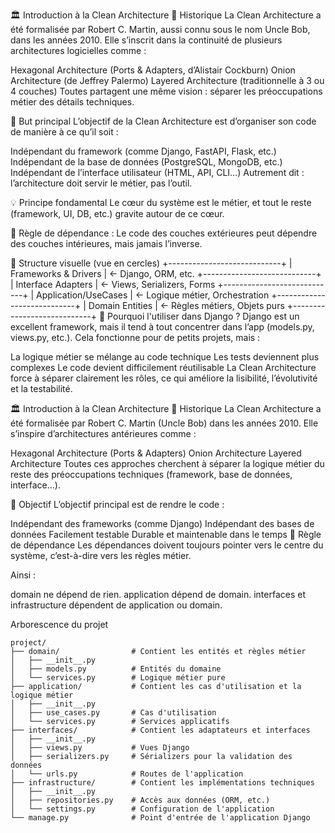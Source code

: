 🏛️ Introduction à la Clean Architecture
📜 Historique
La Clean Architecture a été formalisée par Robert C. Martin, aussi connu sous le nom Uncle Bob, dans les années 2010. Elle s’inscrit dans la continuité de plusieurs architectures logicielles comme :

Hexagonal Architecture (Ports & Adapters, d’Alistair Cockburn)
Onion Architecture (de Jeffrey Palermo)
Layered Architecture (traditionnelle à 3 ou 4 couches)
Toutes partagent une même vision : séparer les préoccupations métier des détails techniques.

🧰 But principal
L’objectif de la Clean Architecture est d’organiser son code de manière à ce qu’il soit :

Indépendant du framework (comme Django, FastAPI, Flask, etc.)
Indépendant de la base de données (PostgreSQL, MongoDB, etc.)
Indépendant de l’interface utilisateur (HTML, API, CLI…)
Autrement dit : l’architecture doit servir le métier, pas l’outil.

💡 Principe fondamental
Le cœur du système est le métier, et tout le reste (framework, UI, DB, etc.) gravite autour de ce cœur.

🔁 Règle de dépendance :
Le code des couches extérieures peut dépendre des couches intérieures, mais jamais l’inverse.

📐 Structure visuelle (vue en cercles)
+----------------------------+
|   Frameworks & Drivers    |  <- Django, ORM, etc.
+----------------------------+
|    Interface Adapters     |  <- Views, Serializers, Forms
+----------------------------+
|      Application/UseCases |  <- Logique métier, Orchestration
+----------------------------+
|         Domain Entities   |  <- Règles métiers, Objets purs
+----------------------------+
🧠 Pourquoi l'utiliser dans Django ?
Django est un excellent framework, mais il tend à tout concentrer dans l’app (models.py, views.py, etc.). Cela fonctionne pour de petits projets, mais :

La logique métier se mélange au code technique
Les tests deviennent plus complexes
Le code devient difficilement réutilisable
La Clean Architecture force à séparer clairement les rôles, ce qui améliore la lisibilité, l’évolutivité et la testabilité.


🏛️ Introduction à la Clean Architecture
📜 Historique
La Clean Architecture a été formalisée par Robert C. Martin (Uncle Bob) dans les années 2010. Elle s’inspire d’architectures antérieures comme :

Hexagonal Architecture (Ports & Adapters)
Onion Architecture
Layered Architecture
Toutes ces approches cherchent à séparer la logique métier du reste des préoccupations techniques (framework, base de données, interface…).

🧰 Objectif
L’objectif principal est de rendre le code :

Indépendant des frameworks (comme Django)
Indépendant des bases de données
Facilement testable
Durable et maintenable dans le temps
🔁 Règle de dépendance
Les dépendances doivent toujours pointer vers le centre du système, c’est-à-dire vers les règles métier.

Ainsi :

domain ne dépend de rien.
application dépend de domain.
interfaces et infrastructure dépendent de application ou domain.

Arborescence du projet

```plaintext
project/
├── domain/                # Contient les entités et règles métier
│   ├── __init__.py
│   ├── models.py          # Entités du domaine
│   └── services.py        # Logique métier pure
├── application/           # Contient les cas d'utilisation et la logique métier
│   ├── __init__.py
│   ├── use_cases.py       # Cas d'utilisation
│   └── services.py        # Services applicatifs
├── interfaces/            # Contient les adaptateurs et interfaces
│   ├── __init__.py
│   ├── views.py           # Vues Django
│   ├── serializers.py     # Sérializers pour la validation des données
│   └── urls.py            # Routes de l'application
├── infrastructure/        # Contient les implémentations techniques
│   ├── __init__.py
│   ├── repositories.py    # Accès aux données (ORM, etc.)
│   └── settings.py        # Configuration de l'application
└── manage.py              # Point d'entrée de l'application Django
